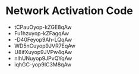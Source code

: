 # Network Activation Code
* tCPauOyop-kZGE8qAw
* Fu1hzuyop-kZFagqAw
* -D40Feyop9Ah-LQqAw
* WD5nCuyop9JVR7EqAw
* U8ifXuyop9JVPw4qAw
* nIhUNuyop9JPvQYqAw
* iqhGC-yop9IC3M8qAw